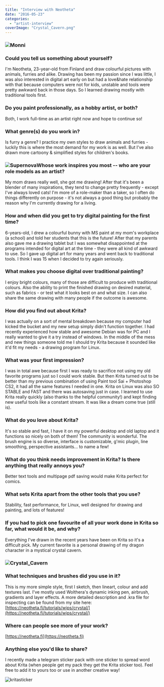 ```yaml
---
title: "Interview with Neotheta"
date: "2016-05-23"
categories: 
  - "artist-interview"
coverImage: "Crystal_Cavern.png"
---
```


### ![Monni](../images/Monni.png)

### Could you tell us something about yourself?

I'm Neotheta, 23-year-old from Finland and draw colourful pictures with animals, furries and alike. Drawing has been my passion since I was little, I was also interested in digital art early on but had a love&hate relationship with that because computers were not for kids, unstable and tools were pretty awkward back in those days. So I learned drawing mostly with traditional tools first.

### Do you paint professionally, as a hobby artist, or both?

Both, I work full-time as an artist right now and hope to continue so!

### What genre(s) do you work in?

Is furry a genre? I practice my own styles to draw animals and furries - luckily this is where the most demand for my work is as well. But I've also drawn more cartoony & simplified styles for children's books.

### ![Supernova](../images/Supernova.png)Whose work inspires you most -- who are your role models as an artist?

My mom draws really well, she got me drawing! After that it's been a blender of many inspirations, they tend to change pretty frequently - except I've always loved cats! I'm more of a role-maker than a taker, so I often do things differently on purpose - it's not always a good thing but probably the reason why I'm currently drawing for a living.

### How and when did you get to try digital painting for the first time?

6-years-old, I drew a colourful bunny with MS paint at my mom's workplace (a school) and told her students that this is the future! After that my parents also gave me a drawing tablet but I was somewhat disappointed at the programs intended for digital art at the time - they were all kind of awkward to use. So I gave up digital art for many years and went back to traditional tools. I think I was 15 when I decided to try again seriously.

### What makes you choose digital over traditional painting?

I enjoy bright colours, many of those are difficult to produce with traditional colours. Also the ability to print the finished drawing on desired material, such as fabrics - or test what it looks best on and what size. I can also share the same drawing with many people if the outcome is awesome.

### How did you find out about Krita?

I was actually on a sort of mental breakdown because my computer had kicked the bucket and my new setup simply didn't function together. I had recently experienced how stable and awesome Debian was for PC and I really wanted to give it a try instead of windows. In the middle of the mess and new things someone told me I should try Krita because it sounded like it'd fit my needs - a drawing program for Linux.

### What was your first impression?

I was in total awe because first I was ready to sacrifice not using my old favorite programs just so I could work stable. But then Krita turned out to be better than my previous combination of using Paint tool Sai + Photoshop CS2, it had all the same features I needed in one. Krita on Linux was also SO STABLE and FAST and there was autosaving just in case. I learned to use Krita really quickly (also thanks to the helpful community!) and kept finding new useful tools like a constant stream. It was like a dream come true (still is).

### What do you love about Krita?

It's so stable and fast, I have it on my powerful desktop and old laptop and it functions so nicely on both of them! The community is wonderful. The brush engine is so diverse, interface is customizable, g'mic plugin, line smoothing, perspective assistants... to name a few!

### What do you think needs improvement in Krita? Is there anything that really annoys you?

Better text tools and multipage pdf saving would make Krita perfect for comics.

### What sets Krita apart from the other tools that you use?

Stability, fast performance, for Linux, well designed for drawing and painting, and lots of features!

### If you had to pick one favourite of all your work done in Krita so far, what would it be, and why?

Everything I've drawn in the recent years have been on Krita so it's a difficult pick. My current favorite is a personal drawing of my dragon character in a mystical crystal cavern.

### ![Crystal_Cavern](../images/Crystal_Cavern.png)

### What techniques and brushes did you use in it?

This is my more simple style, first I sketch, then lineart, colour and add textures last. I've mostly used Wolthera's dynamic inking pen, airbrush, gradients and layer effects. A more detailed description and .kra file for inspecting can be found from my site here: [https://neotheta.fi/tutorials/wips/crystal/](https://neotheta.fi/tutorials/wips/crystal/)

### Where can people see more of your work?

[https://neotheta.fi](https://neotheta.fi)

### Anything else you'd like to share?

I recently made a telegram sticker pack with one sticker to spread word about Krita (when people get my pack they get the Krita sticker too). Feel free to add it to yours too or use in another creative way!

![kritasticker](../images/kritasticker.png)
